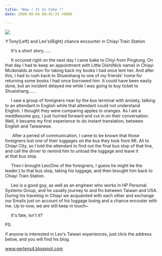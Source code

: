 ```yaml
---
title: "Wow ! It Is Fate !"
date: 2008-08-04 00:41:33 +0800

---
```


![](/images/slum-area/149_0.jpg)
<p>↑Tony(Left) and Leo's(Right) chance encounter in Chiayi Train Station </p><p>     It's a short story......</p><p>     It occured right on the next day I came bake to Chiyi from Pingtung. On that day I had to keep an appointment with Little Dish(Nick name) in Chiayi Mcdonalds at noon for taking back my books I had once lent her. And after this, I had to rush back to Shueishang to one of my friends' home for returning some books I had once borrowed him. It could have been easily done, but an incident delayed me while I was going to buy ticket to Shueishang......</p><p>     I saw a group of foreigners near by the bus terminal with anxiety, talking to an attendant in English while that attendant could not understand English. I thought they were comparing apples to oranges. As I am a meddlesome guy, I just hurried forward and cut in on their conversation. Well, it became my first experience to do instant translation, between English and Taiwanese.</p><p>      After a peried of communication, I came to be known that those foreigners lost one of their luggages on the bus they took from Mt. Ali to Chiayi City, so I told the attendant to find out the final bus stop of that line, and call the driver to remind him to unload the luggage and leave it at that bus stop.</p><p>     Then I brought Leo(One of the foreigners, I guess he might be the leader.) to that bus stop, taking his luggage, and then brought him back to Chiayi Train Station.</p><p>     Leo is a good guy, as well as an engineer who works in HP Personal Systems Group, and he usually journey to and fro between Taiwan and USA. During his traveling in Chiayi we acquainted with each other and exchange our Emails just on account of his luggage losing and a chance encouter with me. Up to now, we are still keep in touch~</p><p>     It's fate, isn't it?  </p><p></p><p>PS. </p><p>if anyone is interested in Leo's Taiwan experiences, just click the address below, and you will find his blog. </p><p><a href="http://www.gertens4.blogspot.com">www.gertens4.blogspot.com</a></p>

